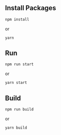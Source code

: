 ## Install Packages
```bash
npm install
``` 
or

```bash
yarn
```
## Run
```bash
npm run start
``` 
or

```bash
yarn start
```

## Build
```bash
npm run build
``` 
or

```bash
yarn build
``` 